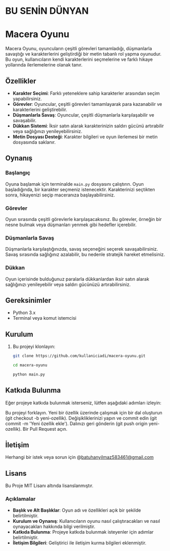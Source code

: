# BU SENİN DÜNYAN

# Macera Oyunu

Macera Oyunu, oyuncuların çeşitli görevleri tamamladığı, düşmanlarla savaştığı ve karakterlerini geliştirdiği bir metin tabanlı rol yapma oyunudur. Bu oyun, kullanıcıların kendi karakterlerini seçmelerine ve farklı hikaye yollarında ilerlemelerine olanak tanır.

## Özellikler

- **Karakter Seçimi**: Farklı yeteneklere sahip karakterler arasından seçim yapabilirsiniz.
- **Görevler**: Oyuncular, çeşitli görevleri tamamlayarak para kazanabilir ve karakterlerini geliştirebilir.
- **Düşmanlarla Savaş**: Oyuncular, çeşitli düşmanlarla karşılaşabilir ve savaşabilir.
- **Dükkan Sistemi**: İksir satın alarak karakterinizin saldırı gücünü artırabilir veya sağlığınızı yenileyebilirsiniz.
- **Metin Dosyası Desteği**: Karakter bilgileri ve oyun ilerlemesi bir metin dosyasında saklanır.

## Oynanış

### Başlangıç

Oyuna başlamak için terminalde `main.py` dosyasını çalıştırın. Oyun başladığında, bir karakter seçmeniz istenecektir. Karakterinizi seçtikten sonra, hikayenizi seçip maceranıza başlayabilirsiniz.

### Görevler

Oyun sırasında çeşitli görevlerle karşılaşacaksınız. Bu görevler, örneğin bir nesne bulmak veya düşmanları yenmek gibi hedefler içerebilir.

### Düşmanlarla Savaş

Düşmanlarla karşılaştığınızda, savaş seçeneğini seçerek savaşabilirsiniz. Savaş sırasında sağlığınız azalabilir, bu nedenle stratejik hareket etmelisiniz.

### Dükkan

Oyun içerisinde bulduğunuz paralarla dükkanlardan iksir satın alarak sağlığınızı yenileyebilir veya saldırı gücünüzü artırabilirsiniz.

## Gereksinimler

- Python 3.x
- Terminal veya komut istemcisi

## Kurulum

1. Bu projeyi klonlayın:
   ```bash
   git clone https://github.com/kullaniciadi/macera-oyunu.git

   cd macera-oyunu

   python main.py

## Katkıda Bulunma
   Eğer projeye katkıda bulunmak isterseniz, lütfen aşağıdaki adımları izleyin:
   
   Bu projeyi forklayın.
   Yeni bir özellik üzerinde çalışmak için bir dal oluşturun (git checkout -b yeni-ozellik).
   Değişikliklerinizi yapın ve commit edin (git commit -m 'Yeni özellik ekle').
   Dalınızı geri gönderin (git push origin yeni-ozellik).
   Bir Pull Request açın.

## İletişim

Herhangi bir istek veya sorun için @batuhanyilmaz583461@gmail.com

## Lisans

Bu Proje MIT Lisanı altında lisanslanmıştır.


### Açıklamalar

- **Başlık ve Alt Başlıklar**: Oyun adı ve özellikleri açık bir şekilde belirtilmiştir.
- **Kurulum ve Oynanış**: Kullanıcıların oyunu nasıl çalıştıracakları ve nasıl oynayacakları hakkında bilgi verilmiştir.
- **Katkıda Bulunma**: Projeye katkıda bulunmak isteyenler için adımlar belirtilmiştir.
- **İletişim Bilgileri**: Geliştirici ile iletişim kurma bilgileri eklenmiştir.


